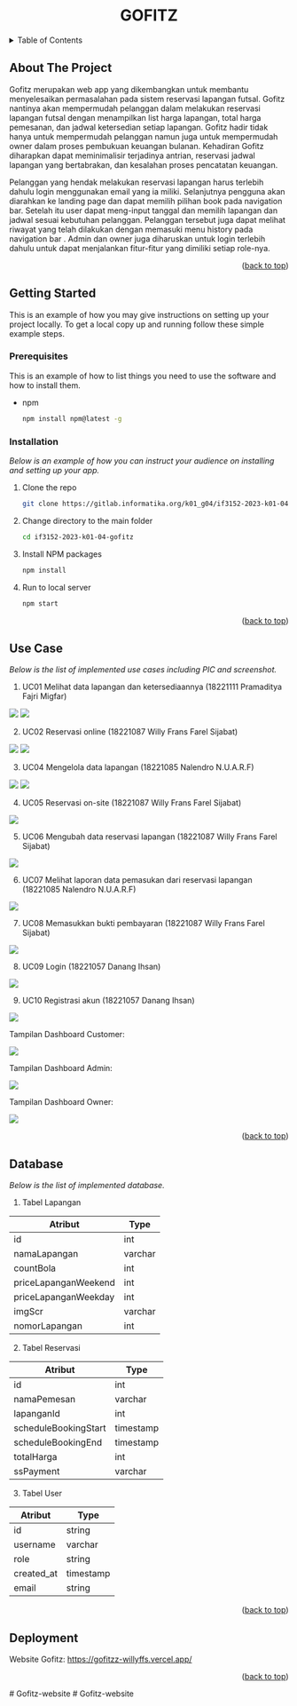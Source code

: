 <a name="readme-top"></a>

<h1 align="center">GOFITZ</h1>

<details>
  <summary>Table of Contents</summary>
  <ol>
    <li>
      <a href="#about-the-project">About The Project</a>
    </li>
    <li>
      <a href="#getting-started">Getting Started</a>
      <ul>
        <li><a href="#prerequisites">Prerequisites</a></li>
        <li><a href="#installation">Installation</a></li>
      </ul>
    </li>
    <li><a href="#use-case">Use Case</a></li>
    <li><a href="#database">Database</a></li>
    <li><a href="#deployment">Deployment</a></li>
  </ol>
</details>

## About The Project
Gofitz merupakan web app yang dikembangkan untuk membantu menyelesaikan permasalahan pada sistem reservasi lapangan futsal. Gofitz nantinya akan mempermudah pelanggan dalam melakukan reservasi lapangan futsal dengan menampilkan list harga lapangan, total harga pemesanan, dan jadwal ketersedian setiap lapangan. Gofitz hadir tidak hanya untuk mempermudah pelanggan namun juga untuk mempermudah owner dalam proses pembukuan keuangan bulanan. Kehadiran Gofitz diharapkan dapat meminimalisir terjadinya antrian, reservasi jadwal lapangan yang bertabrakan, dan kesalahan proses pencatatan keuangan. 

Pelanggan yang hendak melakukan reservasi lapangan harus terlebih dahulu login menggunakan email yang ia miliki. Selanjutnya pengguna akan diarahkan ke landing page dan dapat memilih pilihan book pada navigation bar. Setelah itu user dapat meng-input tanggal dan memilih lapangan dan jadwal sesuai kebutuhan pelanggan. Pelanggan tersebut juga dapat melihat riwayat yang telah dilakukan dengan memasuki menu history pada navigation bar . Admin dan owner juga diharuskan untuk login terlebih dahulu untuk dapat menjalankan fitur-fitur yang dimiliki setiap role-nya.

<p align="right">(<a href="#readme-top">back to top</a>)</p>

## Getting Started

This is an example of how you may give instructions on setting up your project locally.
To get a local copy up and running follow these simple example steps.

### Prerequisites

This is an example of how to list things you need to use the software and how to install them.
* npm
  ```sh
  npm install npm@latest -g
  ```

### Installation

_Below is an example of how you can instruct your audience on installing and setting up your app._
1. Clone the repo
   ```sh
   git clone https://gitlab.informatika.org/k01_g04/if3152-2023-k01-04-gofitz.git
   ```
2. Change directory to the main folder
    ```sh
   cd if3152-2023-k01-04-gofitz
   ```
3. Install NPM packages
   ```sh
   npm install
   ```
4. Run to local server
   ```sh
   npm start
   ```

<p align="right">(<a href="#readme-top">back to top</a>)</p>

## Use Case
_Below is the list of implemented use cases including PIC and screenshot._

1. UC01 Melihat data lapangan dan ketersediaannya (18221111 Pramaditya Fajri Migfar)

<img src="doc/uc01part1.PNG">
<img src="doc/uc01part2.PNG">

2. UC02 Reservasi online (18221087 Willy Frans Farel Sijabat)

<img src="doc/uc02part1.PNG">
<img src="doc/uc02part2.PNG">

3. UC04 Mengelola data lapangan (18221085 Nalendro N.U.A.R.F)

<img src="doc/uc04part1.PNG">
<img src="doc/uc04part2.PNG">

4. UC05 Reservasi on-site (18221087 Willy Frans Farel Sijabat)

<img src="doc/uc05part1.PNG">

5. UC06 Mengubah data reservasi lapangan (18221087 Willy Frans Farel Sijabat)

<img src="doc/uc06part1.PNG">

6. UC07 Melihat laporan data pemasukan dari reservasi lapangan (18221085 Nalendro N.U.A.R.F)

<img src="doc/uc07part1.PNG">

7. UC08 Memasukkan bukti pembayaran (18221087 Willy Frans Farel Sijabat)

<img src="doc/uc08part1.PNG">

8. UC09 Login (18221057 Danang Ihsan)

<img src="doc/uc09part1.PNG">

9. UC10 Registrasi akun (18221057 Danang Ihsan)

<img src="doc/uc10part1.PNG">

Tampilan Dashboard Customer:

<img src="doc/dashboardcustomer.PNG">

Tampilan Dashboard Admin:

<img src="doc/dashboardadmin.PNG">

Tampilan Dashboard Owner:

<img src="doc/dashboardowner.PNG">

<p align="right">(<a href="#readme-top">back to top</a>)</p>

## Database
_Below is the list of implemented database._

1. Tabel Lapangan

| Atribut | Type | 
|---------| ---- |
| id | int |
| namaLapangan | varchar | 
| countBola | int |
| priceLapanganWeekend | int |
| priceLapanganWeekday | int |
| imgScr | varchar | 
| nomorLapangan | int |

2. Tabel Reservasi 

| Atribut | Type |
| ---- | ---|
| id | int |
| namaPemesan | varchar |
| lapanganId | int |
| scheduleBookingStart | timestamp |
| scheduleBookingEnd | timestamp |
| totalHarga | int |
| ssPayment | varchar |

3. Tabel User

| Atribut | Type |
| ---- | ---- |
| id | string |
| username | varchar |
| role | string |
| created_at | timestamp |
| email | string |

<p align="right">(<a href="#readme-top">back to top</a>)</p>

## Deployment

Website Gofitz: https://gofitzz-willyffs.vercel.app/

<p align="right">(<a href="#readme-top">back to top</a>)</p>
# Gofitz-website
# Gofitz-website
